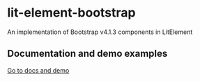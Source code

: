 # lit-element-bootstrap

An implementation of Bootstrap v4.1.3 components in LitElement

## Documentation and demo examples
[Go to docs and demo](https://lit-element-bootstrap.dev)
